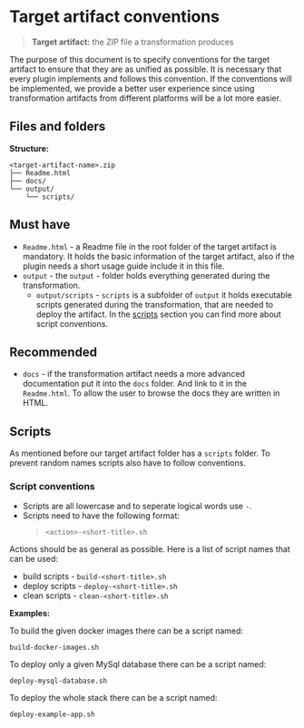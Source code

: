 # Target artifact conventions
> **Target artifact:** the ZIP file a transformation produces

The purpose of this document is to specify conventions for the target artifact to ensure that they are as unified as possible. It is necessary that every plugin implements and follows this convention. If the conventions will be implemented, we provide a better user experience since using transformation artifacts from different platforms will be a lot more easier.

## Files and folders

**Structure:**
```
<target-artifact-name>.zip
├── Readme.html
├── docs/
└── output/
    └── scripts/
```

## Must have
- `Readme.html` - a Readme file in the root folder of the target artifact is mandatory. It holds the basic information of the target artifact, also if the plugin needs a short usage guide include it in this file.
- `output` - the `output` - folder holds everything generated during the transformation.
  - `output/scripts` - `scripts` is a subfolder of `output` it holds executable scripts generated during the transformation, that are needed to deploy the artifact. In the [scripts](#scripts) section you can find more about script conventions.

## Recommended

- `docs` - if the transformation artifact needs a more advanced documentation put it into the `docs` folder. And link to it in the `Readme.html`. To allow the user to browse the docs they are written in HTML.


## Scripts

As mentioned before our target artifact folder has a `scripts` folder.
To prevent random names scripts also have to follow conventions.

### Script conventions
- Scripts are all lowercase and to seperate logical words use `-`.
- Scripts need to have the following format:
  > `<action>-<short-title>.sh`

Actions should be as general as possible. Here is a list of script names that can be used:
- build scripts - `build-<short-title>.sh`
- deploy scripts - `deploy-<short-title>.sh`
- clean scripts - `clean-<short-title>.sh`

**Examples:**

To build the given docker images there can be a script named:
```
build-docker-images.sh
```

To deploy only a given MySql database there can be a script named:
```
deploy-mysql-database.sh
```

To deploy the whole stack there can be a script named:
```
deploy-example-app.sh
```

